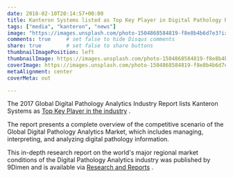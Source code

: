 ```yaml
---
date: 2018-02-10T20:14:57+00:00
title: Kanteron Systems listed as Top Key Player in Digital Pathology Report 
tags: ["media", "kanteron", "news"]
image: "https://images.unsplash.com/photo-1504868584819-f8e8b4b6d7e3?ixlib=rb-0.3.5&s=c43ea6b915b26f42ee2724ab1168d3c5&dpr=1&auto=format&fit=crop&w=1000&q=80&cs=tinysrgb"
comments: true     # set false to hide Disqus comments
share: true        # set false to share buttons
thumbnailImagePosition: left
thumbnailImage: https://images.unsplash.com/photo-1504868584819-f8e8b4b6d7e3?ixlib=rb-0.3.5&s=c43ea6b915b26f42ee2724ab1168d3c5&dpr=1&auto=format&fit=crop&w=1000&q=80&cs=tinysrgb
coverImage: https://images.unsplash.com/photo-1504868584819-f8e8b4b6d7e3?ixlib=rb-0.3.5&s=c43ea6b915b26f42ee2724ab1168d3c5&dpr=1&auto=format&fit=crop&w=1000&q=80&cs=tinysrgb
metaAlignment: center
coverMeta: out

---
```


The 2017 Global Digital Pathology Analytics Industry Report lists Kanteron Systems as [Top Key Player in the industry](https://www.military-technologies.net/2018/02/10/heres-a-premium-report-digital-pathology-analytics-market-with-the-projected-cagr-xx-during-the-forecast-period-2018-2023/) .

<!--more-->

The report presents a complete overview of the competitive scenario of the Global Digital Pathology Analytics Market, which includes managing, interpreting, and analyzing digital pathology information.

This in-depth research report on the world's major regional market conditions of the Digital Pathology Analytics industry was published by 9Dimen and is available via [Research and Reports](https://www.researchnreports.com/healthcare-it/Global-Digital-Pathology-Analytics-Market-10942) .